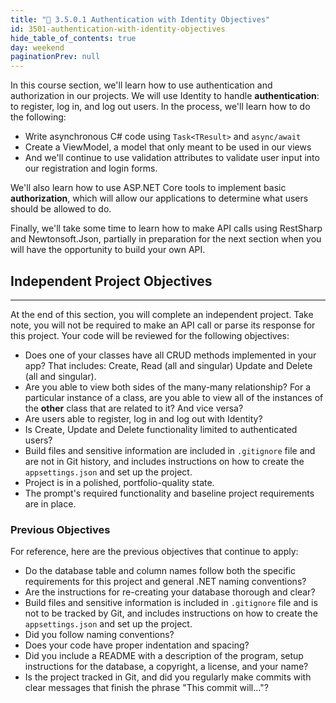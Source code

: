 ```yaml
---
title: "📓 3.5.0.1 Authentication with Identity Objectives"
id: 3501-authentication-with-identity-objectives
hide_table_of_contents: true
day: weekend
paginationPrev: null
---
```


In this course section, we'll learn how to use authentication and authorization in our projects. We will use Identity to handle **authentication**: to register, log in, and log out users. In the process, we'll learn how to do the following:

* Write asynchronous C# code using `Task<TResult>` and `async/await`
* Create a ViewModel, a model that only meant to be used in our views
* And we'll continue to use validation attributes to validate user input into our registration and login forms. 

We'll also learn how to use ASP.NET Core tools to implement basic **authorization**, which will allow our applications to determine what users should be allowed to do.

Finally, we'll take some time to learn how to make API calls using RestSharp and Newtonsoft.Json, partially in preparation for the next section when you will have the opportunity to build your own API.

## Independent Project Objectives
---

At the end of this section, you will complete an independent project. Take note, you will not be required to make an API call or parse its response for this project. Your code will be reviewed for the following objectives:

* Does one of your classes have all CRUD methods implemented in your app? That includes: Create, Read (all and singular) Update and Delete (all and singular).
* Are you able to view both sides of the many-many relationship? For a particular instance of a class, are you able to view all of the instances of the **other** class that are related to it? And vice versa?
* Are users able to register, log in and log out with Identity?
* Is Create, Update and Delete functionality limited to authenticated users?
* Build files and sensitive information are included in `.gitignore` file and are not in Git history, and includes instructions on how to create the `appsettings.json` and set up the project.
* Project is in a polished, portfolio-quality state.
* The prompt's required functionality and baseline project requirements are in place.

### Previous Objectives

For reference, here are the previous objectives that continue to apply:

* Do the database table and column names follow both the specific requirements for this project and general .NET naming conventions?
* Are the instructions for re-creating your database thorough and clear?
* Build files and sensitive information is included in `.gitignore` file and is not to be tracked by Git, and includes instructions on how to create the `appsettings.json` and set up the project.
* Did you follow naming conventions?
* Does your code have proper indentation and spacing?
* Did you include a README with a description of the program, setup instructions for the database, a copyright, a license, and your name?
* Is the project tracked in Git, and did you regularly make commits with clear messages that finish the phrase "This commit will…"?
